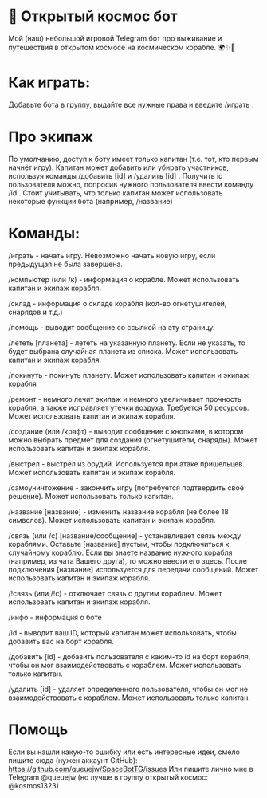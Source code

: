 # 🚀 Открытый космос бот

Мой (наш) небольшой игровой Telegram бот про выживание и путешествия в открытом космосе на космическом корабле. 🌍✨🌙

# Как играть:

Добавьте бота в группу, выдайте все нужные права и введите /играть .

# Про экипаж
По умолчанию, доступ к боту имеет только капитан (т.е. тот, кто первым начнёт игру). Капитан может добавить или убирать участников, используя команды /добавить [id] и /удалить [id] . Получить id пользователя можно, попросив нужного пользователя ввести команду /id . 
Стоит учитывать, что только капитан может использовать некоторые функции бота (например, /название)

# Команды:
/играть - начать игру. Невозможно начать новую игру, если предыдущая не была завершена.

/компьютер (или /к) - информация о корабле. Может использовать капитан и экипаж корабля.

/склад - информация о складе корабля (кол-во огнетушителей, снарядов и т.д.)

/помощь - выводит сообщение со ссылкой на эту страницу.

/лететь [планета] - лететь на указанную планету. Если не указать, то будет выбрана случайная планета из списка. Может использовать капитан и экипаж корабля.

/покинуть - покинуть планету. Может использовать капитан и экипаж корабля

/ремонт - немного лечит экипаж и немного увеличивает прочность корабля, а также исправляет утечки воздуха. Требуется 50 ресурсов. Может использовать капитан и экипаж корабля.

/создание (или /крафт) - выводит сообщение с кнопками, в котором можно выбрать предмет для создания (огнетушители, снаряды). Может использовать капитан и экипаж корабля.

/выстрел - выстрел из орудий. Используется при атаке пришельцев. Может использовать капитан и экипаж корабля.

/самоуничтожение - закончить игру (потребуется подтвердить своё решение). Может использовать только капитан.

/название [название] - изменить название корабля (не более 18 символов). Может использовать капитан и экипаж корабля.

/связь (или /с) [название/сообщение] - устанавливает связь между кораблями. Оставьте [название] пустым, чтобы подключиться к случайному кораблю. Если вы знаете название нужного корабля (например, из чата Вашего друга), то можно ввести его здесь. После подключения [название] используется для передачи сообщений. Может использовать капитан и экипаж корабля.

/!связь (или /!с) - отключает связь с другим кораблем. Может использовать капитан и экипаж корабля.

/инфо - информация о боте

/id - выводит ваш ID, который капитан может использовать, чтобы добавить вас на борт корабля.

/добавить [id] - добавить пользователя с каким-то id на борт корабля, чтобы он мог взаимодействовать с кораблем. Может использовать только капитан.

/удалить [id] - удаляет определенного пользователя, чтобы он мог не взаимодействовать с кораблем. Может использовать только капитан.

# Помощь

Если вы нашли какую-то ошибку или есть интересные идеи, смело пишите сюда (нужен аккаунт GitHub): https://github.com/queuejw/SpaceBotTG/issues
Или пишите лично мне в Telegram @queuejw (но лучше в группу открытый космос: @kosmos1323)